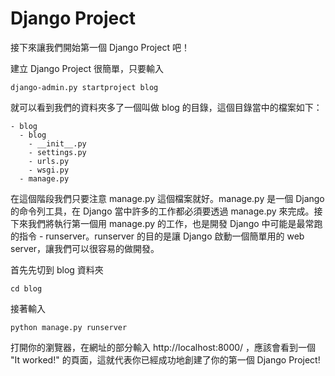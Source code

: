 # Django Project

接下來讓我們開始第一個 Django Project 吧！

建立 Django Project 很簡單，只要輸入

```
django-admin.py startproject blog
```

就可以看到我們的資料夾多了一個叫做 blog 的目錄，這個目錄當中的檔案如下：

```
- blog
  - blog
    - __init__.py
    - settings.py
    - urls.py
    - wsgi.py
  - manage.py
```

在這個階段我們只要注意 manage.py 這個檔案就好。manage.py 是一個 Django 的命令列工具，在 Django 當中許多的工作都必須要透過 manage.py 來完成。接下來我們將執行第一個用 manage.py 的工作，也是開發 Django 中可能是最常跑的指令 - runserver。runserver 的目的是讓 Django 啟動一個簡單用的 web server，讓我們可以很容易的做開發。

首先先切到 blog 資料夾

```
cd blog
```

接著輸入

```
python manage.py runserver
```

打開你的瀏覽器，在網址的部分輸入 http://localhost:8000/ ，應該會看到一個 "It worked!" 的頁面，這就代表你已經成功地創建了你的第一個 Django Project!

